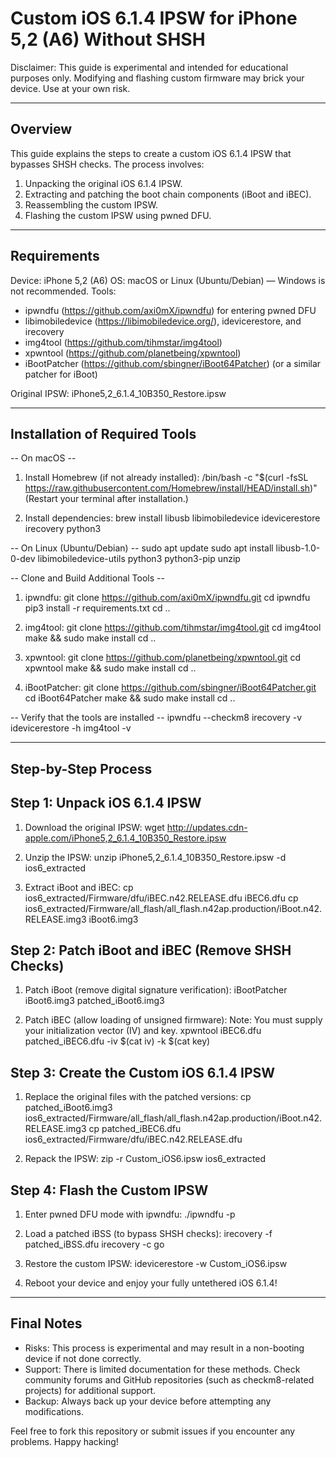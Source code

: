 # Custom iOS 6.1.4 IPSW for iPhone 5,2 (A6) Without SHSH

Disclaimer:
This guide is experimental and intended for educational purposes only. Modifying and flashing custom firmware may brick your device. Use at your own risk.

------------------------------------------------------------
Overview
------------------------------------------------------------
This guide explains the steps to create a custom iOS 6.1.4 IPSW that bypasses SHSH checks. The process involves:
1. Unpacking the original iOS 6.1.4 IPSW.
2. Extracting and patching the boot chain components (iBoot and iBEC).
3. Reassembling the custom IPSW.
4. Flashing the custom IPSW using pwned DFU.

------------------------------------------------------------
Requirements
------------------------------------------------------------
Device: iPhone 5,2 (A6)
OS: macOS or Linux (Ubuntu/Debian) — Windows is not recommended.
Tools:
 - ipwndfu (https://github.com/axi0mX/ipwndfu) for entering pwned DFU
 - libimobiledevice (https://libimobiledevice.org/), idevicerestore, and irecovery
 - img4tool (https://github.com/tihmstar/img4tool)
 - xpwntool (https://github.com/planetbeing/xpwntool)
 - iBootPatcher (https://github.com/sbingner/iBoot64Patcher) (or a similar patcher for iBoot)

Original IPSW: iPhone5,2_6.1.4_10B350_Restore.ipsw

------------------------------------------------------------
Installation of Required Tools
------------------------------------------------------------

-- On macOS --
1) Install Homebrew (if not already installed):
/bin/bash -c "$(curl -fsSL https://raw.githubusercontent.com/Homebrew/install/HEAD/install.sh)"
(Restart your terminal after installation.)

2) Install dependencies:
brew install libusb libimobiledevice idevicerestore irecovery python3

-- On Linux (Ubuntu/Debian) --
sudo apt update
sudo apt install libusb-1.0-0-dev libimobiledevice-utils python3 python3-pip unzip

-- Clone and Build Additional Tools --

1) ipwndfu:
git clone https://github.com/axi0mX/ipwndfu.git
cd ipwndfu
pip3 install -r requirements.txt
cd ..

2) img4tool:
git clone https://github.com/tihmstar/img4tool.git
cd img4tool
make && sudo make install
cd ..

3) xpwntool:
git clone https://github.com/planetbeing/xpwntool.git
cd xpwntool
make && sudo make install
cd ..

4) iBootPatcher:
git clone https://github.com/sbingner/iBoot64Patcher.git
cd iBoot64Patcher
make && sudo make install
cd ..

-- Verify that the tools are installed --
ipwndfu --checkm8
irecovery -v
idevicerestore -h
img4tool -v

------------------------------------------------------------
Step-by-Step Process
------------------------------------------------------------

Step 1: Unpack iOS 6.1.4 IPSW
---------------------------------
1) Download the original IPSW:
   wget http://updates.cdn-apple.com/iPhone5,2_6.1.4_10B350_Restore.ipsw

2) Unzip the IPSW:
   unzip iPhone5,2_6.1.4_10B350_Restore.ipsw -d ios6_extracted

3) Extract iBoot and iBEC:
   cp ios6_extracted/Firmware/dfu/iBEC.n42.RELEASE.dfu iBEC6.dfu
   cp ios6_extracted/Firmware/all_flash/all_flash.n42ap.production/iBoot.n42.RELEASE.img3 iBoot6.img3

Step 2: Patch iBoot and iBEC (Remove SHSH Checks)
---------------------------------------------------
1) Patch iBoot (remove digital signature verification):
   iBootPatcher iBoot6.img3 patched_iBoot6.img3

2) Patch iBEC (allow loading of unsigned firmware):
   Note: You must supply your initialization vector (IV) and key.
   xpwntool iBEC6.dfu patched_iBEC6.dfu -iv $(cat iv) -k $(cat key)

Step 3: Create the Custom iOS 6.1.4 IPSW
-----------------------------------------
1) Replace the original files with the patched versions:
   cp patched_iBoot6.img3 ios6_extracted/Firmware/all_flash/all_flash.n42ap.production/iBoot.n42.RELEASE.img3
   cp patched_iBEC6.dfu ios6_extracted/Firmware/dfu/iBEC.n42.RELEASE.dfu

2) Repack the IPSW:
   zip -r Custom_iOS6.ipsw ios6_extracted

Step 4: Flash the Custom IPSW
-------------------------------
1) Enter pwned DFU mode with ipwndfu:
   ./ipwndfu -p

2) Load a patched iBSS (to bypass SHSH checks):
   irecovery -f patched_iBSS.dfu
   irecovery -c go

3) Restore the custom IPSW:
   idevicerestore -w Custom_iOS6.ipsw

4) Reboot your device and enjoy your fully untethered iOS 6.1.4!

------------------------------------------------------------
Final Notes
------------------------------------------------------------
- Risks: This process is experimental and may result in a non-booting device if not done correctly.
- Support: There is limited documentation for these methods. Check community forums and GitHub repositories (such as checkm8-related projects) for additional support.
- Backup: Always back up your device before attempting any modifications.

Feel free to fork this repository or submit issues if you encounter any problems. Happy hacking!

